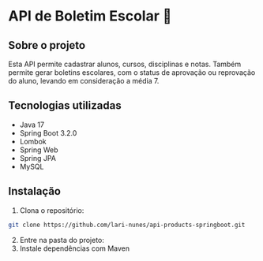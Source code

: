 # API de Boletim Escolar 🏫 
## Sobre o projeto
Esta API permite cadastrar alunos, cursos, disciplinas e notas. Também permite gerar boletins escolares, com o status de aprovação ou reprovação do aluno, levando em consideração a média 7.

## Tecnologias utilizadas
- Java 17
- Spring Boot 3.2.0
- Lombok
- Spring Web
- Spring JPA
- MySQL

## Instalação

1. Clona o repositório:

```bash
git clone https://github.com/lari-nunes/api-products-springboot.git
```
2. Entre na pasta do projeto:
3. Instale dependências com Maven
    
